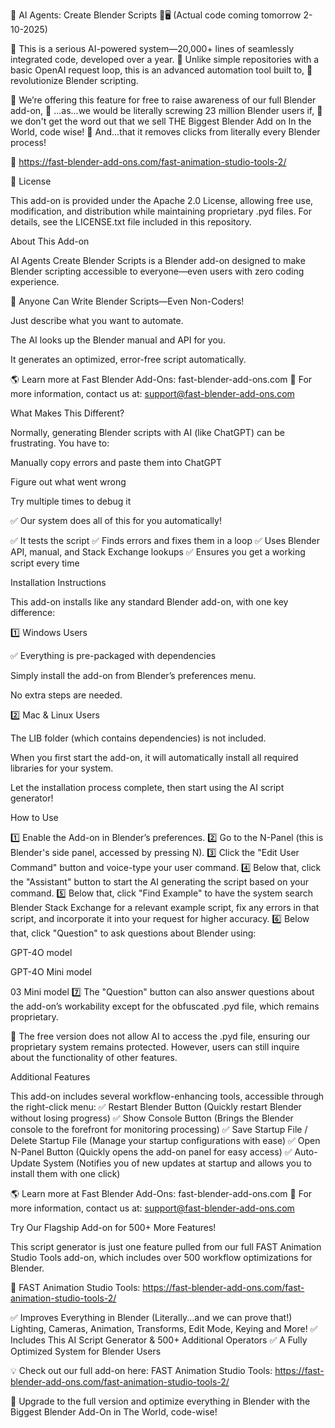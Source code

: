 🚀 AI Agents: Create Blender Scripts 🎨🖥️
(Actual code coming tomorrow 2-10-2025)

🔹 This is a serious AI-powered system—20,000+ lines of seamlessly integrated code, developed over a year. 
🔹 Unlike simple repositories with a basic OpenAI request loop, this is an advanced automation tool built to, 
🔹 revolutionize Blender scripting.

🔹 We’re offering this feature for free to raise awareness of our full Blender add-on, 
🔹 ...as...we would be literally screwing 23 million Blender users if,
🔹 we don't get the word out that we sell THE Biggest Blender Add on In the World, code wise! 
🔹 And...that it removes clicks from literally every Blender process!  

🔹 https://fast-blender-add-ons.com/fast-animation-studio-tools-2/

🚀 License

This add-on is provided under the Apache 2.0 License, allowing free use, modification, and distribution while maintaining proprietary .pyd files. For details, see the LICENSE.txt file included in this repository.

About This Add-on

AI Agents Create Blender Scripts is a Blender add-on designed to make Blender scripting accessible to everyone—even users with zero coding experience.

🚀 Anyone Can Write Blender Scripts—Even Non-Coders!

Just describe what you want to automate.

The AI looks up the Blender manual and API for you.

It generates an optimized, error-free script automatically.

🌎 Learn more at Fast Blender Add-Ons: fast-blender-add-ons.com
📩 For more information, contact us at: support@fast-blender-add-ons.com

What Makes This Different?

Normally, generating Blender scripts with AI (like ChatGPT) can be frustrating. You have to:

Manually copy errors and paste them into ChatGPT

Figure out what went wrong

Try multiple times to debug it

✅ Our system does all of this for you automatically!

✅ It tests the script
✅ Finds errors and fixes them in a loop
✅ Uses Blender API, manual, and Stack Exchange lookups
✅ Ensures you get a working script every time

Installation Instructions

This add-on installs like any standard Blender add-on, with one key difference:

1️⃣ Windows Users

✅ Everything is pre-packaged with dependencies

Simply install the add-on from Blender’s preferences menu.

No extra steps are needed.

2️⃣ Mac & Linux Users

The LIB folder (which contains dependencies) is not included.

When you first start the add-on, it will automatically install all required libraries for your system.

Let the installation process complete, then start using the AI script generator!

How to Use

1️⃣ Enable the Add-on in Blender’s preferences.
2️⃣ Go to the N-Panel (this is Blender's side panel, accessed by pressing N).
3️⃣ Click the "Edit User Command" button and voice-type your user command.
4️⃣ Below that, click the "Assistant" button to start the AI generating the script based on your command.
5️⃣ Below that, click "Find Example" to have the system search Blender Stack Exchange for a relevant example script, fix any errors in that script, and incorporate it into your request for higher accuracy.
6️⃣ Below that, click "Question" to ask questions about Blender using:

GPT-4O model

GPT-4O Mini model

03 Mini model
7️⃣ The "Question" button can also answer questions about the add-on’s workability except for the obfuscated .pyd file, which remains proprietary.

🔹 The free version does not allow AI to access the .pyd file, ensuring our proprietary system remains protected. However, users can still inquire about the functionality of other features.

Additional Features

This add-on includes several workflow-enhancing tools, accessible through the right-click menu:
✅ Restart Blender Button (Quickly restart Blender without losing progress)
✅ Show Console Button (Brings the Blender console to the forefront for monitoring processing)
✅ Save Startup File / Delete Startup File (Manage your startup configurations with ease)
✅ Open N-Panel Button (Quickly opens the add-on panel for easy access)
✅ Auto-Update System (Notifies you of new updates at startup and allows you to install them with one click)

🌎 Learn more at Fast Blender Add-Ons: fast-blender-add-ons.com
📩 For more information, contact us at: support@fast-blender-add-ons.com

Try Our Flagship Add-on for 500+ More Features!

This script generator is just one feature pulled from our full FAST Animation Studio Tools add-on, which includes over 500 workflow optimizations for Blender.

🌟 FAST Animation Studio Tools: https://fast-blender-add-ons.com/fast-animation-studio-tools-2/

✅ Improves Everything in Blender (Literally...and we can prove that!) Lighting, Cameras, Animation, Transforms, Edit Mode, Keying and More!
✅ Includes This AI Script Generator & 500+ Additional Operators
✅ A Fully Optimized System for Blender Users

💡 Check out our full add-on here: FAST Animation Studio Tools: https://fast-blender-add-ons.com/fast-animation-studio-tools-2/

🚀 Upgrade to the full version and optimize everything in Blender with the Biggest Blender Add-On in The World, code-wise!

